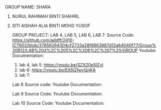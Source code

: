 GROUP NAME: SHARA
1. NURUL RAHIMAH BINTI SHAHRIL
2. SITI AISHAH ALIA BINTI MOHD YUSOF

   GROUP PROJECT:
   LAB 4, LAB 5, LAB 6, LAB 7:
   Source Code: https://github.com/addff/2410-ICT602/blob/37856264304cf2733a28f6863987d12a64040f77/Group%20B12/LAB%204%2C%205%2C%206%2C%207%20/GROUP
   Youtube Documentation:
     1. lab 4, lab 5: https://youtu.be/SZX20e5IZyI
     2. lab 6: https://youtu.be/EA5Q1wyQnKA
     3. lab 7: 

   Lab 8
   Source code:
   Youtube Documentation:

   Lab 9
   Source Code:
   Youtube Documentation:

   Lab 10
   Source Code:
   Youtube Documentation:
